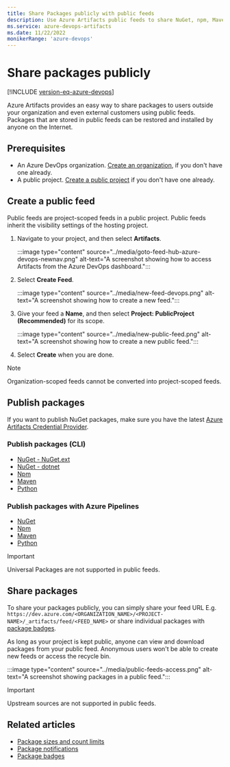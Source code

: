 ```yaml
---
title: Share Packages publicly with public feeds
description: Use Azure Artifacts public feeds to share NuGet, npm, Maven, and Python packages publicly
ms.service: azure-devops-artifacts
ms.date: 11/22/2022
monikerRange: 'azure-devops'
---
```


# Share packages publicly

[!INCLUDE [version-eq-azure-devops](../../includes/version-eq-azure-devops.md)]

Azure Artifacts provides an easy way to share packages to users outside your organization and even external customers using public feeds. Packages that are stored in public feeds can be restored and installed by anyone on the Internet.

## Prerequisites

- An Azure DevOps organization. [Create an organization](../../organizations/accounts/create-organization.md), if you don't have one already.
- A public project. [Create a public project](../../organizations/projects/create-project.md) if you don't have one already.

## Create a public feed

Public feeds are project-scoped feeds in a public project. Public feeds inherit the visibility settings of the hosting project.

1. Navigate to your project, and then select **Artifacts**.

    :::image type="content" source="../media/goto-feed-hub-azure-devops-newnav.png" alt-text="A screenshot showing how to access Artifacts from the Azure DevOps dashboard.":::

1. Select **Create Feed**.

    :::image type="content" source="../media/new-feed-devops.png" alt-text="A screenshot showing how to create a new feed.":::

1. Give your feed a **Name**, and then select **Project: PublicProject (Recommended)** for its scope.

    :::image type="content" source="../media/new-public-feed.png" alt-text="A screenshot showing how to create a new public feed.":::

1. Select **Create** when you are done.

> [!NOTE]
> Organization-scoped feeds cannot be converted into project-scoped feeds.

## Publish packages

If you want to publish NuGet packages, make sure you have the latest [Azure Artifacts Credential Provider](https://github.com/microsoft/artifacts-credprovider#azure-artifacts-credential-provider).

### Publish packages (CLI)

- [NuGet - NuGet.ext](../nuget/publish.md#publish-packages)
- [NuGet - dotnet](../nuget/dotnet-exe.md#publish-packages)
- [Npm](../npm/publish.md)
- [Maven](../get-started-maven.md#publish-artifacts)
- [Python](../quickstarts/python-cli.md#publish-python-packages)

### Publish packages with Azure Pipelines

- [NuGet](../../pipelines/artifacts/nuget.md#publish-a-package)
- [Npm](../../pipelines/artifacts/npm.md#publish-to-azure-artifacts-feeds)
- [Maven](../../pipelines/artifacts/publish-maven-artifacts.md)
- [Python](../../pipelines/artifacts/pypi.md#publish-python-packages-to-azure-artifacts-feeds)

> [!IMPORTANT]
> Universal Packages are not supported in public feeds.

## Share packages

To share your packages publicly, you can simply share your feed URL E.g. `https://dev.azure.com/<ORGANIZATION_NAME>/<PROJECT-NAME>/_artifacts/feed/<FEED_NAME>` or share individual packages with [package badges](../package-badges.md).

As long as your project is kept public, anyone can view and download packages from your public feed. Anonymous users won't be able to create new feeds or access the recycle bin.

:::image type="content" source="../media/public-feeds-access.png" alt-text="A screenshot showing packages in a public feed.":::

> [!IMPORTANT]
> Upstream sources are not supported in public feeds.

## Related articles

- [Package sizes and count limits](../reference/limits.md)
- [Package notifications](../how-to/follow-package-notifications.md)
- [Package badges](../package-badges.md)
